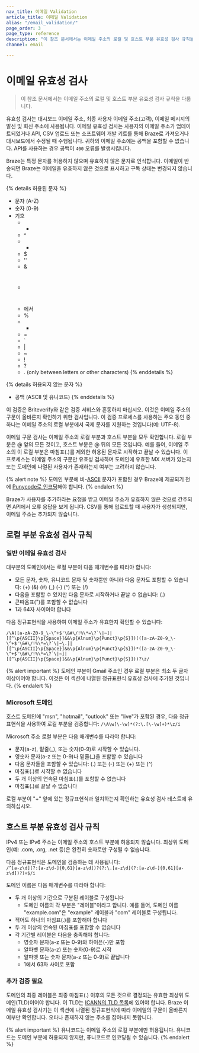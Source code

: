 ```yaml
---
nav_title: 이메일 Validation 
article_title: 이메일 Validation
alias: "/email_validation/"
page_order: 3
page_type: reference
description: "이 참조 문서에서는 이메일 주소의 로컬 및 호스트 부분 유효성 검사 규칙을 다룹니다."
channel: email

---
```


# 이메일 유효성 검사

> 이 참조 문서에서는 이메일 주소의 로컬 및 호스트 부분 유효성 검사 규칙을 다룹니다.

유효성 검사는 대시보드 이메일 주소, 최종 사용자 이메일 주소(고객), 이메일 메시지의 발신 및 회신 주소에 사용됩니다. 이메일 유효성 검사는 사용자의 이메일 주소가 업데이트되었거나 API, CSV 업로드 또는 소프트웨어 개발 키트를 통해 Braze로 가져오거나 대시보드에서 수정될 때 수행됩니다. 귀하의 이메일 주소에는 공백을 포함할 수 없습니다. API를 사용하는 경우 공백이 `400` 오류를 발생시킵니다.

Braze는 특정 문자를 허용하지 않으며 유효하지 않은 문자로 인식합니다. 이메일이 반송되면 Braze는 이메일을 유효하지 않은 것으로 표시하고 구독 상태는 변경되지 않습니다.  

{% details 허용된 문자 %}
- 문자 (A-Z)
- 숫자 (0-9)
- 기호
	- -
	- ^
	- +
	- $
	- ''
	- &
	- #
	- 에서
	- %
	- *
	- =
	- \`
	- \|
	- ~
	- !
	- ?
	- . (only between letters or other characters)
{% enddetails %}

{% details 허용되지 않는 문자 %}
- 공백 (ASCII 및 유니코드)
{% enddetails %}

이 검증은 Briteverify와 같은 검증 서비스와 혼동하지 마십시오. 이것은 이메일 주소의 구문이 올바른지 확인하기 위한 검사입니다. 이 검증 프로세스를 사용하는 주요 동인 중 하나는 이메일 주소의 로컬 부분에서 국제 문자를 지원하는 것입니다(예: UTF-8).

이메일 구문 검사는 이메일 주소의 로컬 부분과 호스트 부분을 모두 확인합니다. 로컬 부분은 @ 앞의 모든 것이고, 호스트 부분은 @ 뒤의 모든 것입니다. 예를 들어, 이메일 주소의 이 로컬 부분은 마침표(.)를 제외한 허용된 문자로 시작하고 끝날 수 있습니다. 이 프로세스는 이메일 주소의 구문만 유효성 검사하며 도메인에 유효한 MX 서버가 있는지 또는 도메인에 나열된 사용자가 존재하는지 여부는 고려하지 않습니다.

{% alert note %}
도메인 부분에 비-[ASCII](https://en.wikipedia.org/wiki/ASCII) 문자가 포함된 경우 Braze에 제공되기 전에 [Punycode로 인코딩](https://www.punycoder.com/)해야 합니다.
{% endalert %}

Braze가 사용자를 추가하라는 요청을 받고 이메일 주소가 유효하지 않은 것으로 간주되면 API에서 오류 응답을 보게 됩니다. CSV를 통해 업로드할 때 사용자가 생성되지만, 이메일 주소는 추가되지 않습니다.

## 로컬 부분 유효성 검사 규칙

### 일반 이메일 유효성 검사

대부분의 도메인에서는 로컬 부분이 다음 매개변수를 따라야 합니다:
- 모든 문자, 숫자, 유니코드 문자 및 숫자뿐만 아니라 다음 문자도 포함할 수 있습니다: (+) (&) (#) (_) (-) (^) 또는 (/)
- 다음을 포함할 수 있지만 다음 문자로 시작하거나 끝날 수 없습니다: (.)
- 큰따옴표(")를 포함할 수 없습니다
- 1과 64자 사이여야 합니다


다음 정규표현식을 사용하여 이메일 주소가 유효한지 확인할 수 있습니다:
```
/\A([a-zA-Z0-9_\-\^+$'\&#\/!%\*=\?`\|~]|[[^\p{ASCII}\p{Space}]&&\p{Alnum}\p{Punct}\p{S}])(([a-zA-Z0-9_\-\^+$'\&#\/!%\*=\?`\|~\.]|[[^\p{ASCII}\p{Space}]&&\p{Alnum}\p{Punct}\p{S}])*([a-zA-Z0-9_\-\^+$'\&#\/!%\*=\?`\|~]|[[^\p{ASCII}\p{Space}]&&\p{Alnum}\p{Punct}\p{S}]))?\z/
```

{% alert important %}
도메인 부분이 Gmail 주소인 경우 로컬 부분은 최소 두 글자 이상이어야 합니다. 이것은 이 섹션에 나열된 정규표현식 유효성 검사에 추가된 것입니다.
{% endalert %}

### Microsoft 도메인

호스트 도메인에 "msn", "hotmail", "outlook" 또는 "live"가 포함된 경우, 다음 정규표현식을 사용하여 로컬 부분을 검증합니다: `/\A\w[\-\w]*(?:\.[\-\w]+)*\z/i`

Microsoft 주소 로컬 부분은 다음 매개변수를 따라야 합니다:

- 문자(a-z), 밑줄(_), 또는 숫자(0-9)로 시작할 수 있습니다.  
- 영숫자 문자(a-z 또는 0-9)나 밑줄(_)을 포함할 수 있습니다
- 다음 문자들을 포함할 수 있습니다: (.) 또는 (-) 또는 (+) 또는 (^)
- 마침표(.)로 시작할 수 없습니다
- 두 개 이상의 연속된 마침표(.)를 포함할 수 없습니다
- 마침표(.)로 끝날 수 없습니다

로컬 부분이 "+" 앞에 있는 정규표현식과 일치하는지 확인하는 유효성 검사 테스트에 유의하십시오.

## 호스트 부분 유효성 검사 규칙

IPv4 또는 IPv6 주소는 이메일 주소의 호스트 부분에 허용되지 않습니다. 최상위 도메인(예: .com, .org, .net 등)은 완전히 숫자로만 구성될 수 없습니다.

다음 정규표현식은 도메인을 검증하는 데 사용됩니다:<br>
`/^[a-z\d](?:[a-z\d-]{0,61}[a-z\d])?(?:\.[a-z\d](?:[a-z\d-]{0,61}[a-z\d])?)+$/i`

도메인 이름은 다음 매개변수를 따라야 합니다:

- 두 개 이상의 기간으로 구분된 레이블로 구성됩니다
	- 도메인 이름의 각 부분은 "레이블"이라고 합니다. 예를 들어, 도메인 이름 "example.com"은 "example" 레이블과 "com" 레이블로 구성됩니다.
- 적어도 하나의 마침표(.)를 포함해야 합니다
- 두 개 이상의 연속된 마침표를 포함할 수 없습니다
- 각 기간별 레이블은 다음을 충족해야 합니다:
	- 영숫자 문자(a-z 또는 0-9)와 하이픈(-)만 포함
	- 알파벳 문자(a-z) 또는 숫자(0-9)로 시작
	- 알파벳 또는 숫자 문자(a-z 또는 0-9)로 끝납니다
	- 1에서 63자 사이로 포함

### 추가 검증 필요

도메인의 최종 레이블은 최종 마침표(.) 이후의 모든 것으로 결정되는 유효한 최상위 도메인(TLD)이어야 합니다. 이 TLD는 [ICANN의 TLD 목록][2]에 있어야 합니다. Braze 이메일 유효성 검사기는 이 섹션에 나열된 정규표현식에 따라 이메일의 구문이 올바른지 여부만 확인합니다. 오타나 존재하지 않는 주소를 잡아내지 못합니다.

{% alert important %}
유니코드는 이메일 주소의 로컬 부분에만 허용됩니다. 유니코드는 도메인 부분에 허용되지 않지만, 퓨니코드로 인코딩될 수 있습니다.
{% endalert %}

[2]: https://data.iana.org/TLD/tlds-alpha-by-domain.txt
